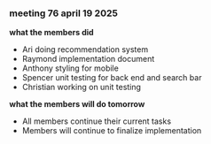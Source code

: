 ### meeting 76 april 19 2025
**what the members did**
- Ari doing recommendation system 
- Raymond implementation document
- Anthony styling for mobile
- Spencer unit testing for back end and search bar
- Christian working on unit testing

**what the members will do tomorrow**
- All members continue their current tasks
- Members will continue to finalize implementation
